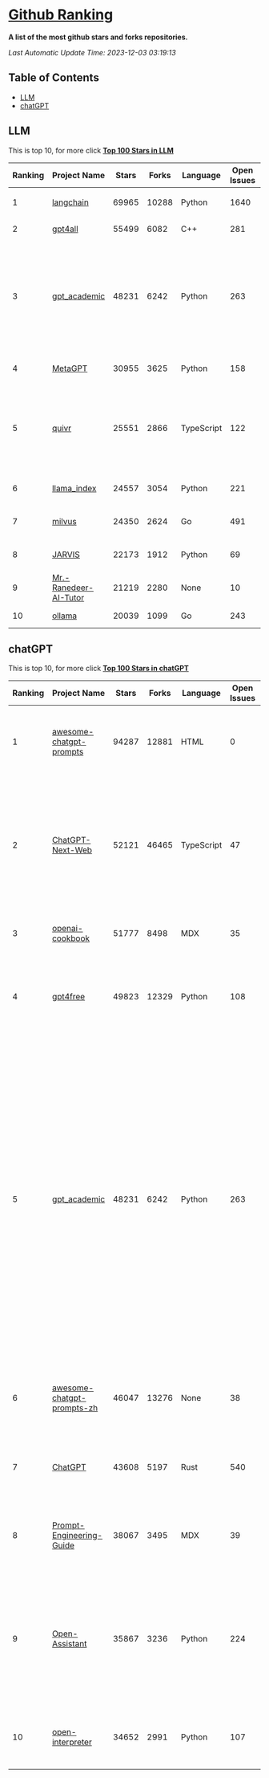 [Github Ranking](./README.md)
==========

**A list of the most github stars and forks repositories.**

*Last Automatic Update Time: 2023-12-03 03:19:13*

## Table of Contents
 * [LLM](#LLM)
 * [chatGPT](#chatGPT)

## LLM

This is top 10, for more click **[Top 100 Stars in LLM](Top100/LLM.md)**

| Ranking | Project Name | Stars | Forks | Language | Open Issues | Description | Last Commit |
| ------- | ------------ | ----- | ----- | -------- | ----------- | ----------- | ----------- |
| 1 | [langchain](https://github.com/langchain-ai/langchain) | 69965 | 10288 | Python | 1640 | ⚡ Building applications with LLMs through composability ⚡ | 2023-12-03T01:00:00Z |
| 2 | [gpt4all](https://github.com/nomic-ai/gpt4all) | 55499 | 6082 | C++ | 281 | gpt4all: open-source LLM chatbots that you can run anywhere | 2023-12-01T22:06:48Z |
| 3 | [gpt_academic](https://github.com/binary-husky/gpt_academic) | 48231 | 6242 | Python | 263 | 为ChatGPT/GLM提供实用化交互界面，特别优化论文阅读/润色/写作体验，模块化设计，支持自定义快捷按钮&函数插件，支持Python和C++等项目剖析&自译解功能，PDF/LaTex论文翻译&总结功能，支持并行问询多种LLM模型，支持chatglm2等本地模型。兼容文心一言, moss, llama2, rwkv, claude2, 通义千问, 书生, 讯飞星火等。 | 2023-12-02T15:12:42Z |
| 4 | [MetaGPT](https://github.com/geekan/MetaGPT) | 30955 | 3625 | Python | 158 | 🌟 The Multi-Agent Framework: Given one line Requirement, return PRD, Design, Tasks, Repo | 2023-12-02T06:42:47Z |
| 5 | [quivr](https://github.com/StanGirard/quivr) | 25551 | 2866 | TypeScript | 122 | Your GenAI Second Brain 🧠  A personal productivity assistant ⚡️🤖 Chat with your files (PDF, CSV, ...)  & apps using GPT 3.5 / 4 turbo, Private, Anthropic, VertexAI, Ollama, LLMs, that you can share with users !  Local & Private alternative to OpenAI GPTs & ChatGPT | 2023-12-03T00:35:03Z |
| 6 | [llama_index](https://github.com/run-llama/llama_index) | 24557 | 3054 | Python | 221 | LlamaIndex (formerly GPT Index) is a data framework for your LLM applications | 2023-12-03T02:28:31Z |
| 7 | [milvus](https://github.com/milvus-io/milvus) | 24350 | 2624 | Go | 491 | A cloud-native vector database, storage for next generation AI applications | 2023-12-03T00:28:31Z |
| 8 | [JARVIS](https://github.com/microsoft/JARVIS) | 22173 | 1912 | Python | 69 | JARVIS, a system to connect LLMs with ML community. Paper: https://arxiv.org/pdf/2303.17580.pdf | 2023-12-01T01:47:08Z |
| 9 | [Mr.-Ranedeer-AI-Tutor](https://github.com/JushBJJ/Mr.-Ranedeer-AI-Tutor) | 21219 | 2280 | None | 10 | A GPT-4 AI Tutor Prompt for customizable personalized learning experiences. | 2023-11-18T21:18:14Z |
| 10 | [ollama](https://github.com/jmorganca/ollama) | 20039 | 1099 | Go | 243 | Get up and running with Llama 2 and other large language models locally | 2023-12-03T03:12:12Z |


## chatGPT

This is top 10, for more click **[Top 100 Stars in chatGPT](Top100/chatGPT.md)**

| Ranking | Project Name | Stars | Forks | Language | Open Issues | Description | Last Commit |
| ------- | ------------ | ----- | ----- | -------- | ----------- | ----------- | ----------- |
| 1 | [awesome-chatgpt-prompts](https://github.com/f/awesome-chatgpt-prompts) | 94287 | 12881 | HTML | 0 | This repo includes ChatGPT prompt curation to use ChatGPT better. | 2023-12-01T08:40:04Z |
| 2 | [ChatGPT-Next-Web](https://github.com/Yidadaa/ChatGPT-Next-Web) | 52121 | 46465 | TypeScript | 47 | A well-designed cross-platform ChatGPT UI (Web / PWA / Linux / Win / MacOS). 一键拥有你自己的跨平台 ChatGPT 应用。 | 2023-12-02T07:34:17Z |
| 3 | [openai-cookbook](https://github.com/openai/openai-cookbook) | 51777 | 8498 | MDX | 35 | Examples and guides for using the OpenAI API | 2023-12-01T11:48:20Z |
| 4 | [gpt4free](https://github.com/xtekky/gpt4free) | 49823 | 12329 | Python | 108 | The official gpt4free repository \| various collection of powerful language models | 2023-12-02T22:50:25Z |
| 5 | [gpt_academic](https://github.com/binary-husky/gpt_academic) | 48231 | 6242 | Python | 263 | 为ChatGPT/GLM提供实用化交互界面，特别优化论文阅读/润色/写作体验，模块化设计，支持自定义快捷按钮&函数插件，支持Python和C++等项目剖析&自译解功能，PDF/LaTex论文翻译&总结功能，支持并行问询多种LLM模型，支持chatglm2等本地模型。兼容文心一言, moss, llama2, rwkv, claude2, 通义千问, 书生, 讯飞星火等。 | 2023-12-02T15:12:42Z |
| 6 | [awesome-chatgpt-prompts-zh](https://github.com/PlexPt/awesome-chatgpt-prompts-zh) | 46047 | 13276 | None | 38 | ChatGPT 中文调教指南。各种场景使用指南。学习怎么让它听你的话。 | 2023-11-10T13:16:59Z |
| 7 | [ChatGPT](https://github.com/lencx/ChatGPT) | 43608 | 5197 | Rust | 540 | 🔮 ChatGPT Desktop Application (Mac, Windows and Linux) | 2023-11-28T20:56:18Z |
| 8 | [Prompt-Engineering-Guide](https://github.com/dair-ai/Prompt-Engineering-Guide) | 38067 | 3495 | MDX | 39 | 🐙 Guides, papers, lecture, notebooks and resources for prompt engineering | 2023-11-29T07:35:12Z |
| 9 | [Open-Assistant](https://github.com/LAION-AI/Open-Assistant) | 35867 | 3236 | Python | 224 | OpenAssistant is a chat-based assistant that understands tasks, can interact with third-party systems, and retrieve information dynamically to do so. | 2023-11-28T09:38:08Z |
| 10 | [open-interpreter](https://github.com/KillianLucas/open-interpreter) | 34652 | 2991 | Python | 107 | OpenAI's Code Interpreter in your terminal, running locally | 2023-12-03T00:42:02Z |

